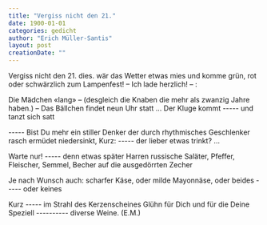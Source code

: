 ```yaml
---
title: "Vergiss nicht den 21."
date: 1900-01-01
categories: gedicht
author: "Erich Müller-Santis"
layout: post
creationDate: ""
---
```

Vergiss nicht den 21. dies.
wär das Wetter etwas mies
und komme grün, rot oder schwärzlich
zum Lampenfest! – Ich lade herzlich! – :

Die Mädchen «lang» – (desgleich die Knaben
die mehr als zwanzig Jahre haben.) – 
Das Bällchen findet neun Uhr statt …
Der Kluge kommt ----- und tanzt sich satt

----- Bist Du mehr ein stiller Denker
der durch rhythmisches Geschlenker
rasch ermüdet niedersinkt,
Kurz: ----- der lieber etwas trinkt? …

Warte nur! ----- denn etwas später
Harren russische Saläter,
Pfeffer, Fleischer, Semmel, Becher
auf die ausgedörrten Zecher

Je nach Wunsch auch: scharfer Käse,
oder milde Mayonnäse,
oder beides ----- oder keines

Kurz ----- im Strahl des Kerzenscheines
Glühn für Dich und für die Deine
Speziell ---------- diverse Weine.
(E.M.)
